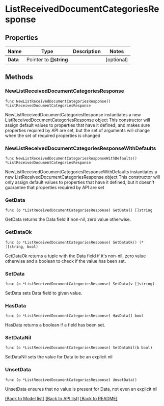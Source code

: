 # ListReceivedDocumentCategoriesResponse

## Properties

Name | Type | Description | Notes
------------ | ------------- | ------------- | -------------
**Data** | Pointer to **[]string** |  | [optional] 

## Methods

### NewListReceivedDocumentCategoriesResponse

`func NewListReceivedDocumentCategoriesResponse() *ListReceivedDocumentCategoriesResponse`

NewListReceivedDocumentCategoriesResponse instantiates a new ListReceivedDocumentCategoriesResponse object
This constructor will assign default values to properties that have it defined,
and makes sure properties required by API are set, but the set of arguments
will change when the set of required properties is changed

### NewListReceivedDocumentCategoriesResponseWithDefaults

`func NewListReceivedDocumentCategoriesResponseWithDefaults() *ListReceivedDocumentCategoriesResponse`

NewListReceivedDocumentCategoriesResponseWithDefaults instantiates a new ListReceivedDocumentCategoriesResponse object
This constructor will only assign default values to properties that have it defined,
but it doesn't guarantee that properties required by API are set

### GetData

`func (o *ListReceivedDocumentCategoriesResponse) GetData() []string`

GetData returns the Data field if non-nil, zero value otherwise.

### GetDataOk

`func (o *ListReceivedDocumentCategoriesResponse) GetDataOk() (*[]string, bool)`

GetDataOk returns a tuple with the Data field if it's non-nil, zero value otherwise
and a boolean to check if the value has been set.

### SetData

`func (o *ListReceivedDocumentCategoriesResponse) SetData(v []string)`

SetData sets Data field to given value.

### HasData

`func (o *ListReceivedDocumentCategoriesResponse) HasData() bool`

HasData returns a boolean if a field has been set.

### SetDataNil

`func (o *ListReceivedDocumentCategoriesResponse) SetDataNil(b bool)`

 SetDataNil sets the value for Data to be an explicit nil

### UnsetData
`func (o *ListReceivedDocumentCategoriesResponse) UnsetData()`

UnsetData ensures that no value is present for Data, not even an explicit nil

[[Back to Model list]](../README.md#documentation-for-models) [[Back to API list]](../README.md#documentation-for-api-endpoints) [[Back to README]](../README.md)


